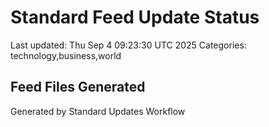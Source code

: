 # Standard Feed Update Status
Last updated: Thu Sep  4 09:23:30 UTC 2025
Categories: technology,business,world

## Feed Files Generated

Generated by Standard Updates Workflow
